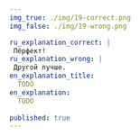 ```yaml
---
img_true: ./img/19-correct.png
img_false: ./img/19-wrong.png

ru_explanation_correct: |
 Пёрфект!
ru_explanation_wrong: |
 Другой лучше.
en_explanation_title:
  TODO
en_explanation:
  TODO
  
published: true
---
```


